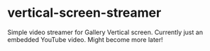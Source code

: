 # vertical-screen-streamer
Simple video streamer for Gallery Vertical screen. Currently just an embedded YouTube video. Might become more later!
